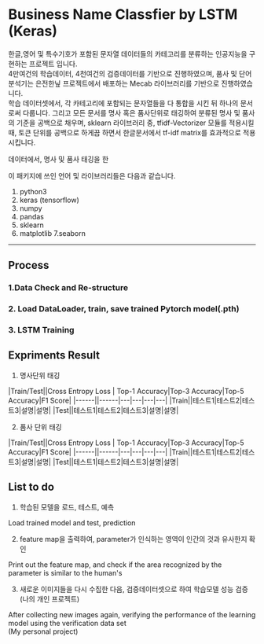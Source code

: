 # Business Name Classfier by LSTM (Keras) 

한글,영어 및 특수기호가 포함된 문자열 데이터들의 카테고리를 분류하는 인공지능을 구현하는 프로젝트 입니다.   
4만여건의 학습데이터, 4천여건의 검증데이터를 기반으로 진행하였으며, 품사 및 단어 분석기는 은전한닢 프로젝트에서 배포하는 Mecab 라이브러리를 기반으로 진행하였습니다.   
학습 데이터셋에서, 각 카테고리에 포함되는 문자열들을 다 통합을 시킨 뒤 하나의 문서로써 다룹니다. 그리고 모든 문서를 명사 혹은 품사단위로 태깅하여 분류된 명사 및 품사의 기준을 공백으로 채우며, sklearn 라이브러리 중, tfidf-Vectorizer 모듈를 적용시킬 때, 토큰 단위를 공백으로 하게끔 하면서 한글문서에서 tf-idf matrix를 효과적으로 적용시킵니다.




데이터에서, 명사 및 품사 태깅을 한 

이 패키지에 쓰인 언어 및 라이브러리들은 다음과 같습니다.   

1. python3   
2. keras (tensorflow)
3. numpy   
4. pandas   
5. sklearn
6. matplotlib
7.seaborn


* * *


## Process   


### 1.Data Check and Re-structure


   

### 2. Load DataLoader, train, save trained Pytorch model(.pth)   
   


### 3. LSTM Training  





## Expriments Result  

1. 명사단위 태깅   

|Train/Test||Cross Entropy Loss | Top-1 Accuracy|Top-3 Accuracy|Top-5 Accuracy|F1 Score|
|------||------|---|---|---|---|
|Train||테스트1|테스트2|테스트3|설명|설명|
|Test||테스트1|테스트2|테스트3|설명|설명|



2. 품사 단위 태깅   

|Train/Test||Cross Entropy Loss | Top-1 Accuracy|Top-3 Accuracy|Top-5 Accuracy|F1 Score|
|------||------|---|---|---|---|
|Train||테스트1|테스트2|테스트3|설명|설명|
|Test||테스트1|테스트2|테스트3|설명|설명|





## List to do
1. 학습된 모델을 로드, 테스트, 예측   

Load trained model and test, prediction   

2. feature map을 출력하여, parameter가 인식하는 영역이 인간의 것과 유사한지 확인   

Print out the feature map, and check if the area recognized by the parameter is similar to the human's   

3. 새로운 이미지들을 다시 수집한 다음, 검증데이터셋으로 하여 학습모델 성능 검증 (나의 개인 프로젝트)   

After collecting new images again, verifying the performance of the learning model using the verification data set   
(My personal project)   


